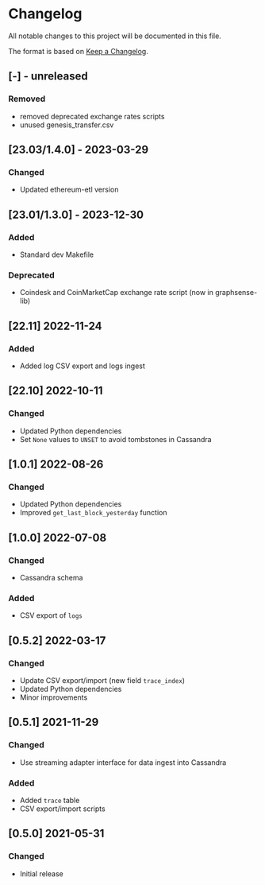 # Changelog
All notable changes to this project will be documented in this file.

The format is based on [Keep a Changelog](https://keepachangelog.com/en/1.0.0/).

## [-] - unreleased
### Removed
- removed deprecated exchange rates scripts
- unused genesis_transfer.csv

## [23.03/1.4.0] - 2023-03-29
### Changed
- Updated ethereum-etl version

## [23.01/1.3.0] - 2023-12-30
### Added
- Standard dev Makefile
### Deprecated
- Coindesk and CoinMarketCap exchange rate script (now in graphsense-lib)

## [22.11] 2022-11-24
### Added
- Added log CSV export and logs ingest

## [22.10] 2022-10-11
### Changed
- Updated Python dependencies
- Set `None` values to `UNSET` to avoid tombstones in Cassandra

## [1.0.1] 2022-08-26
### Changed
- Updated Python dependencies
- Improved `get_last_block_yesterday` function

## [1.0.0] 2022-07-08
### Changed
- Cassandra schema
### Added
- CSV export of `logs`

## [0.5.2] 2022-03-17
### Changed
- Update CSV export/import (new field `trace_index`)
- Updated Python dependencies
- Minor improvements

## [0.5.1] 2021-11-29
### Changed
- Use streaming adapter interface for data ingest into Cassandra
### Added
- Added `trace` table
- CSV export/import scripts

## [0.5.0] 2021-05-31
### Changed
- Initial release
